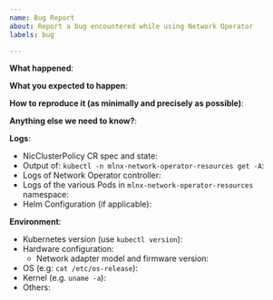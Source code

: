```yaml
---
name: Bug Report
about: Report a bug encountered while using Network Operator
labels: bug

---
```


<!-- Please use this template while reporting a bug and provide as much info as possible.
-->


**What happened**:

**What you expected to happen**:

**How to reproduce it (as minimally and precisely as possible)**:

**Anything else we need to know?**:

**Logs**:
- NicClusterPolicy CR spec and state:
- Output of: `kubectl -n mlnx-network-operator-resources get -A`:
- Logs of Network Operator controller:
- Logs of the various Pods in `mlnx-network-operator-resources` namespace:
- Helm Configuration (if applicable):

**Environment**:
- Kubernetes version (use `kubectl version`): 
- Hardware configuration:
  - Network adapter model and firmware version:
- OS (e.g: `cat /etc/os-release`):
- Kernel (e.g. `uname -a`):
- Others:
